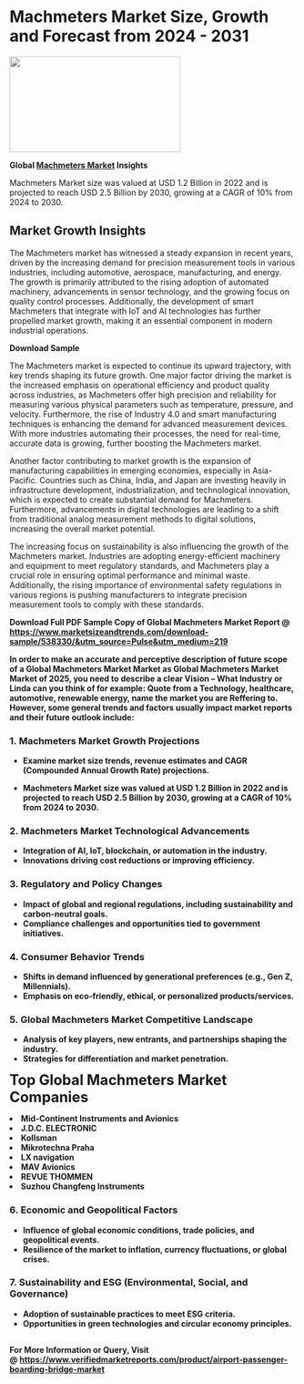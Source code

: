<H1>Machmeters Market Size, Growth and Forecast from 2024 - 2031</H1><img class="aligncenter size-medium wp-image-584254" src="https://thirdeyenews.in/wp-content/uploads/2024/09/Global-Market-Research-300x168.jpeg" alt="" width="300" height="168" /><p><strong>Global&nbsp;<a href="https://www.marketsizeandtrends.com/download-sample/538330/&amp;utm_source=Pulse&amp;utm_medium=219">Machmeters Market</a> Insights</strong></p><p>Machmeters Market size was valued at USD 1.2 Billion in 2022 and is projected to reach USD 2.5 Billion by 2030, growing at a CAGR of 10% from 2024 to 2030.</p><p><h2>Market Growth Insights</h2> <p>The Machmeters market has witnessed a steady expansion in recent years, driven by the increasing demand for precision measurement tools in various industries, including automotive, aerospace, manufacturing, and energy. The growth is primarily attributed to the rising adoption of automated machinery, advancements in sensor technology, and the growing focus on quality control processes. Additionally, the development of smart Machmeters that integrate with IoT and AI technologies has further propelled market growth, making it an essential component in modern industrial operations.</p> <p><strong>Download Sample</strong></p> <p>The Machmeters market is expected to continue its upward trajectory, with key trends shaping its future growth. One major factor driving the market is the increased emphasis on operational efficiency and product quality across industries, as Machmeters offer high precision and reliability for measuring various physical parameters such as temperature, pressure, and velocity. Furthermore, the rise of Industry 4.0 and smart manufacturing techniques is enhancing the demand for advanced measurement devices. With more industries automating their processes, the need for real-time, accurate data is growing, further boosting the Machmeters market.</p> <p>Another factor contributing to market growth is the expansion of manufacturing capabilities in emerging economies, especially in Asia-Pacific. Countries such as China, India, and Japan are investing heavily in infrastructure development, industrialization, and technological innovation, which is expected to create substantial demand for Machmeters. Furthermore, advancements in digital technologies are leading to a shift from traditional analog measurement methods to digital solutions, increasing the overall market potential.</p> <p>The increasing focus on sustainability is also influencing the growth of the Machmeters market. Industries are adopting energy-efficient machinery and equipment to meet regulatory standards, and Machmeters play a crucial role in ensuring optimal performance and minimal waste. Additionally, the rising importance of environmental safety regulations in various regions is pushing manufacturers to integrate precision measurement tools to comply with these standards.</p> <p><strong></p><p><span class=""><strong>Download Full PDF Sample Copy of Global Machmeters Market Report</strong> @ <a href="https://www.marketsizeandtrends.com/download-sample/538330/&amp;utm_source=Pulse&amp;utm_medium=219" target="_blank">https://www.marketsizeandtrends.com/download-sample/538330/&amp;utm_source=Pulse&amp;utm_medium=219</a></span></p><p>In order to make an accurate and perceptive description of future scope of a Global&nbsp;Machmeters Market Market as Global&nbsp;Machmeters Market Market of 2025, you need to describe a clear Vision &ndash; What Industry or Linda can you think of for example: Quote from a Technology, healthcare, automotive, renewable energy, name the market you are Reffering to. However, some general trends and factors usually impact market reports and their future outlook include:</p><h3>1.&nbsp;<strong>Machmeters Market Growth Projections</strong></h3><ul><li>Examine market size trends, revenue estimates and CAGR (Compounded Annual Growth Rate) projections.</li><li><p>Machmeters Market size was valued at USD 1.2 Billion in 2022 and is projected to reach USD 2.5 Billion by 2030, growing at a CAGR of 10% from 2024 to 2030.</p></li></ul><h3>2.&nbsp;<strong>Machmeters Market Technological Advancements</strong></h3><ul><li>Integration of AI, IoT, blockchain, or automation in the industry.</li><li>Innovations driving cost reductions or improving efficiency.</li></ul><h3>3.&nbsp;<strong>Regulatory and Policy Changes</strong></h3><ul><li>Impact of global and regional regulations, including sustainability and carbon-neutral goals.</li><li>Compliance challenges and opportunities tied to government initiatives.</li></ul><h3>4.&nbsp;<strong>Consumer Behavior Trends</strong></h3><ul><li>Shifts in demand influenced by generational preferences (e.g., Gen Z, Millennials).</li><li>Emphasis on eco-friendly, ethical, or personalized products/services.</li></ul><h3>5.&nbsp;<strong>Global Machmeters Market Competitive Landscape</strong></h3><ul><li>Analysis of key players, new entrants, and partnerships shaping the industry.</li><li>Strategies for differentiation and market penetration.</li></ul><p data-pm-slice="1 1 []"><span style="color: inherit; font-family: inherit; font-size: 25px;">Top Global Machmeters Market Companies</span></p><div class="" data-test-id=""><p><li>Mid-Continent Instruments and Avionics</li><li> J.D.C. ELECTRONIC</li><li> Kollsman</li><li> Mikrotechna Praha</li><li> LX navigation</li><li> MAV Avionics</li><li> REVUE THOMMEN</li><li> Suzhou Changfeng Instruments</li></p></div><h3>6.&nbsp;<strong>Economic and Geopolitical Factors</strong></h3><ul><li>Influence of global economic conditions, trade policies, and geopolitical events.</li><li>Resilience of the market to inflation, currency fluctuations, or global crises.</li></ul><h3>7.&nbsp;<strong>Sustainability and ESG (Environmental, Social, and Governance)</strong></h3><ul><li>Adoption of sustainable practices to meet ESG criteria.</li><li>Opportunities in green technologies and circular economy principles.</li></ul><h2><strong style="font-size: 14px;">For More Information or Query, Visit @&nbsp;</strong><a style="background-color: #ffffff; font-size: 14px;" href="https://www.marketsizeandtrends.com/report/machmeters-market/" target="_blank">https://www.verifiedmarketreports.com/product/airport-passenger-boarding-bridge-market</a></h2>
